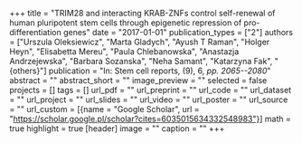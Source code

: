 +++
title = "TRIM28 and interacting KRAB-ZNFs control self-renewal of human pluripotent stem cells through epigenetic repression of pro-differentiation genes"
date = "2017-01-01"
publication_types = ["2"]
authors = ["Urszula Oleksiewicz", "Marta Gladych", "Ayush T Raman", "Holger Heyn", "Elisabetta Mereu", "Paula Chlebanowska", "Anastazja Andrzejewska", "Barbara Sozanska", "Neha Samant", "Katarzyna Fak", "{others}"]
publication = "In: Stem cell reports, (9), 6, _pp. 2065--2080_"
abstract = ""
abstract_short = ""
image_preview = ""
selected = false
projects = []
tags = []
url_pdf = ""
url_preprint = ""
url_code = ""
url_dataset = ""
url_project = ""
url_slides = ""
url_video = ""
url_poster = ""
url_source = ""
url_custom = [{name = "Google Scholar", url = "https://scholar.google.pl/scholar?cites=6035015634332548983"}]
math = true
highlight = true
[header]
image = ""
caption = ""
+++
